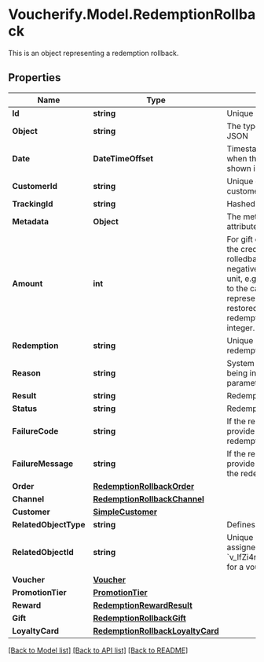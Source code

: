 # Voucherify.Model.RedemptionRollback
This is an object representing a redemption rollback.

## Properties

Name | Type | Description | Notes
------------ | ------------- | ------------- | -------------
**Id** | **string** | Unique identifier of the redemption rollback. | [optional] 
**Object** | **string** | The type of the object represented by the JSON | [optional] [default to ObjectEnum.RedemptionRollback]
**Date** | **DateTimeOffset** | Timestamp representing the date and time when the object was created. The value is shown in the ISO 8601 format. | [optional] 
**CustomerId** | **string** | Unique customer ID of the redeeming customer. | [optional] 
**TrackingId** | **string** | Hashed customer source ID. | [optional] 
**Metadata** | **Object** | The metadata object stores all custom attributes assigned to the redemption. | [optional] 
**Amount** | **int** | For gift cards, this represents the number of the credits restored to the card in the rolledback redemption. The number is a negative integer in the smallest currency unit, e.g. -100 cents for $1.00 added back to the card. For loyalty cards, this represents the number of loyalty points restored to the card in the rolledback redemption. The number is a negative integer. | [optional] 
**Redemption** | **string** | Unique redemption ID of the parent redemption. | [optional] 
**Reason** | **string** | System generated cause for the redemption being invalid in the context of the provided parameters. | [optional] 
**Result** | **string** | Redemption result. | [optional] 
**Status** | **string** | Redemption status. | [optional] 
**FailureCode** | **string** | If the result is &#x60;FAILURE&#x60;, this parameter will provide a generic reason as to why the redemption failed. | [optional] 
**FailureMessage** | **string** | If the result is &#x60;FAILURE&#x60;, this parameter will provide a more expanded reason as to why the redemption failed. | [optional] 
**Order** | [**RedemptionRollbackOrder**](RedemptionRollbackOrder.md) |  | [optional] 
**Channel** | [**RedemptionRollbackChannel**](RedemptionRollbackChannel.md) |  | [optional] 
**Customer** | [**SimpleCustomer**](SimpleCustomer.md) |  | [optional] 
**RelatedObjectType** | **string** | Defines the related object. | [optional] 
**RelatedObjectId** | **string** | Unique identifier of the related object. It is assigned by Voucherify, i.e. &#x60;v_lfZi4rcEGe0sN9gmnj40bzwK2FH6QUno&#x60; for a voucher. | [optional] 
**Voucher** | [**Voucher**](Voucher.md) |  | [optional] 
**PromotionTier** | [**PromotionTier**](PromotionTier.md) |  | [optional] 
**Reward** | [**RedemptionRewardResult**](RedemptionRewardResult.md) |  | [optional] 
**Gift** | [**RedemptionRollbackGift**](RedemptionRollbackGift.md) |  | [optional] 
**LoyaltyCard** | [**RedemptionRollbackLoyaltyCard**](RedemptionRollbackLoyaltyCard.md) |  | [optional] 

[[Back to Model list]](../../README.md#documentation-for-models) [[Back to API list]](../../README.md#documentation-for-api-endpoints) [[Back to README]](../../README.md)

